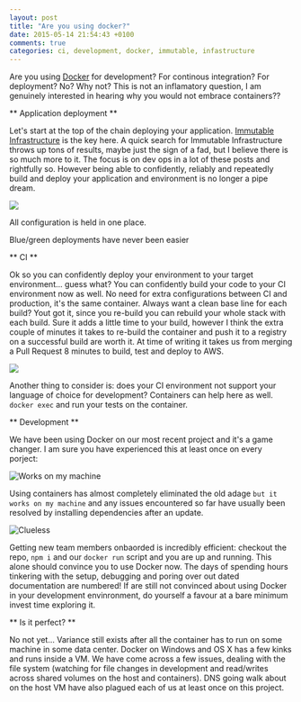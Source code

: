```yaml
---
layout: post
title: "Are you using docker?"
date: 2015-05-14 21:54:43 +0100
comments: true
categories: ci, development, docker, immutable, infastructure
---
```

Are you using [Docker](https://www.docker.com/) for development? For continous integration? For deployment? No? Why not? This is not an inflamatory question, I am genuinely interested in hearing why you would not embrace containers??

** Application deployment **

Let's start at the top of the chain deploying your application. [Immutable Infrastructure](https://highops.com/insights/immutable-infrastructure-6-questions-6-experts/) is the key here. A quick search for Immutable Infrastructure throws up tons of results, maybe just the sign of a fad, but I believe there is so much more to it. The focus is on dev ops in a lot of these posts and rightfully so. However being able to confidently, reliably and repeatedly build and deploy your application and environment is no longer a pipe dream. 

![](http://s.quickmeme.com/img/e3/e3cff629826455f00a5f94e29d00aa0725e1a1266e83db81b0aebcef03a61eff.jpg)

All configuration is held in one place.

Blue/green deployments have never been easier

** CI **

Ok so you can confidently deploy your environment to your target environment... guess what? You can confidently build your code to your CI environment now as well. No need for extra configurations between CI and production, it's the same container. Always want a clean base line for each build? Yout got it, since you re-build you can rebuild your whole stack with each build. Sure it adds a little time to your build, however I think the extra couple of minutes it takes to re-build the container and push it to a registry on a successful build are worth it. At time of writing it takes us from merging a Pull Request 8 minutes to build, test and deploy to AWS. 

![](http://cdn.meme.am/instances/500x/59833717.jpg)

Another thing to consider is: does your CI environment not support your language of choice for development? Containers can help here as well. `docker exec` and run your tests on the container.

** Development **

We have been using Docker on our most recent project and it's a game changer. I am sure you have experienced this at least once on every porject:

![Works on my machine](http://cdn.meme.am/instances/500x/48009108.jpg)

Using containers has almost completely eliminated the old adage `but it works on my machine` and any issues encountered so far have usually been resolved by installing dependencies after an update.

![Clueless](http://cdn.meme.am/instances/500x/55497481.jpg)

Getting new team members onbaorded is incredibly efficient: checkout the repo, `npm i` and our `docker run` script and you are up and running. This alone should convince you to use Docker now. The days of spending hours tinkering with the setup, debugging and poring over out dated documentation are numbered! If are still not convinced about using Docker in your development envinronment, do yourself a favour at a bare minimum invest time exploring it.

** Is it perfect? **

No not yet... Variance still exists after all the container has to run on some machine in some data center. Docker on Windows and OS X has a few kinks and runs inside a VM. We have come across a few issues, dealing with the file system (watching for file changes in development and read/writes across shared volumes on the host and containers). DNS going walk about on the host VM have also plagued each of us at least once on this project.